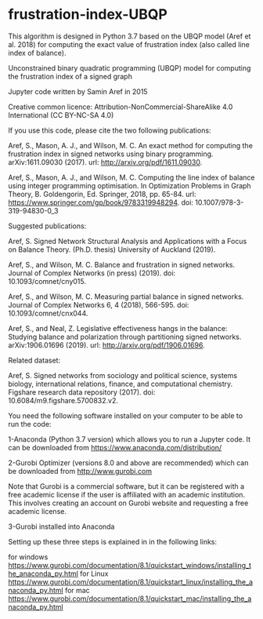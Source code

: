 # frustration-index-UBQP
This algorithm is designed in Python 3.7 based on the UBQP model (Aref et al. 2018) for computing the exact value of frustration index (also called line index of balance).

Unconstrained binary quadratic programming (UBQP) model for computing the frustration index of a signed graph

Jupyter code written by Samin Aref in 2015

Creative common licence: Attribution-NonCommercial-ShareAlike 4.0 International (CC BY-NC-SA 4.0)

If you use this code, please cite the two following publications:

Aref, S., Mason, A. J., and Wilson, M. C. An exact method for computing the frustration index in signed networks using binary programming. arXiv:1611.09030 (2017). url: http://arxiv.org/pdf/1611.09030.

Aref, S., Mason, A. J., and Wilson, M. C. Computing the line index of balance using integer programming optimisation. In Optimization Problems in Graph Theory, B. Goldengorin, Ed. Springer, 2018, pp. 65-84. url: https://www.springer.com/gp/book/9783319948294. doi: 10.1007/978-3-319-94830-0_3

Suggested publications:

Aref, S. Signed Network Structural Analysis and Applications with a Focus on Balance Theory. (Ph.D. thesis) University of Auckland (2019).

Aref, S., and Wilson, M. C. Balance and frustration in signed networks. Journal of Complex Networks (in press) (2019). doi: 10.1093/comnet/cny015.

Aref, S., and Wilson, M. C. Measuring partial balance in signed networks. Journal of Complex Networks 6, 4 (2018), 566-595. doi: 10.1093/comnet/cnx044.

Aref, S., and Neal, Z. Legislative effectiveness hangs in the balance: Studying balance and polarization through partitioning signed networks. arXiv:1906.01696 (2019). url: http://arxiv.org/pdf/1906.01696.
 
Related dataset:

Aref, S. Signed networks from sociology and political science, systems biology, international relations, finance, and computational chemistry. Figshare research data repository (2017). doi: 10.6084/m9.figshare.5700832.v2.

You need the following software installed on your computer to be able to run the code:

1-Anaconda (Python 3.7 version) which allows you to run a Jupyter code. It can be downloaded from https://www.anaconda.com/distribution/

2-Gurobi Optimizer (versions 8.0 and above are recommended) which can be downloaded from http://www.gurobi.com 

Note that Gurobi is a commercial software, but it can be registered with a free academic license if the user is affiliated with an academic institution. This involves creating an account on Gurobi website and requesting a free academic license.

3-Gurobi installed into Anaconda

Setting up these three steps is explained in in the following links:

for windows
https://www.gurobi.com/documentation/8.1/quickstart_windows/installing_the_anaconda_py.html
for Linux
https://www.gurobi.com/documentation/8.1/quickstart_linux/installing_the_anaconda_py.html
for mac
https://www.gurobi.com/documentation/8.1/quickstart_mac/installing_the_anaconda_py.html
